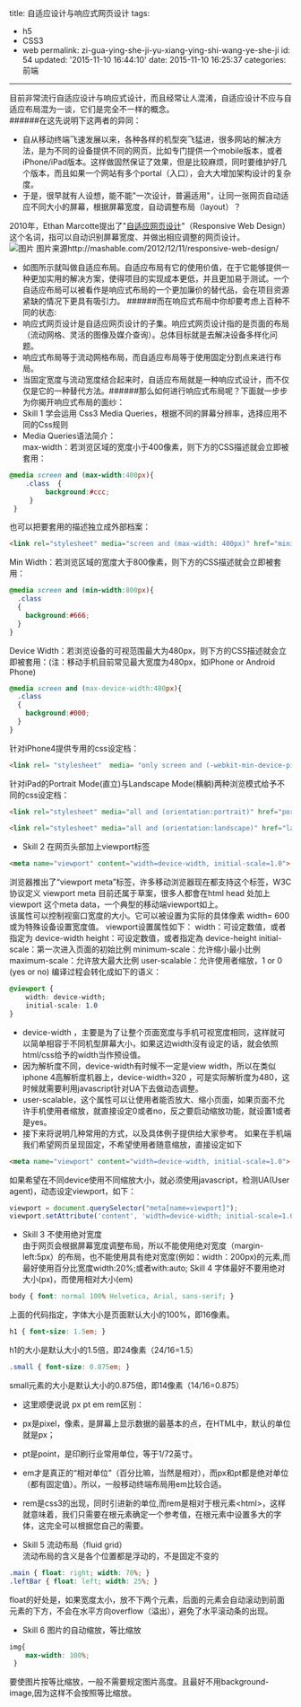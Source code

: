 title: 自适应设计与响应式网页设计
tags: 
  - h5
  - CSS3
  - web
permalink: zi-gua-ying-she-ji-yu-xiang-ying-shi-wang-ye-she-ji
id: 54
updated: '2015-11-10 16:44:10'
date: 2015-11-10 16:25:37
categories: 前端
---

目前非常流行自适应设计与响应式设计，而且经常让人混淆，自适应设计不应与自适应布局混为一谈，它们是完全不一样的概念。  
######在这先说明下这两者的异同：
 * 自从移动终端飞速发展以来，各种各样的机型突飞猛进，很多网站的解决方法，是为不同的设备提供不同的网页，比如专门提供一个mobile版本，或者iPhone/iPad版本。这样做固然保证了效果，但是比较麻烦，同时要维护好几个版本，而且如果一个网站有多个portal（入口），会大大增加架构设计的复杂度。  
 * 于是，很早就有人设想，能不能"一次设计，普遍适用"，让同一张网页自动适应不同大小的屏幕，根据屏幕宽度，自动调整布局（layout）？
 <!--more-->
2010年，Ethan Marcotte提出了"[自适应网页设计](http://alistapart.com/article/responsive-web-design)"（Responsive Web Design）这个名词，指可以自动识别屏幕宽度、并做出相应调整的网页设计。  
![图片](http://cdn.alloyteam.com/wp-content/uploads/2015/04/%E5%9B%BE%E7%89%872.png)
图片来源http://mashable.com/2012/12/11/responsive-web-design/

 * 如图所示就叫做自适应布局。自适应布局有它的使用价值，在于它能够提供一种更加实用的解决方案，使得项目的实现成本更低，并且更加易于测试。一个自适应布局可以被看作是响应式布局的一个更加廉价的替代品，会在项目资源紧缺的情况下更具有吸引力。
######而在响应式布局中你却要考虑上百种不同的状态:
 * 响应式网页设计是自适应网页设计的子集。响应式网页设计指的是页面的布局（流动网格、灵活的图像及媒介查询）。总体目标就是去解决设备多样化问题。
 * 响应式布局等于流动网格布局，而自适应布局等于使用固定分割点来进行布局。
 * 当固定宽度与流动宽度结合起来时，自适应布局就是一种响应式设计，而不仅仅是它的一种替代方法。​
######那么如何进行响应式布局呢？下面就一步步为你揭开响应式布局的面纱：
 * Skill 1 学会运用 Css3 Media Queries，根据不同的屏幕分辨率，选择应用不同的Css规则
 * Media Queries语法简介：  
max-width：若浏览区域的宽度小于400像素，则下方的CSS描述就会立即被套用：
```css
@media screen and (max-width:400px){ 
    .class  {
         background:#ccc; 
     }
 }
```
也可以把要套用的描述独立成外部档案：
```html
<link rel="stylesheet" media="screen and (max-width: 400px)" href="mini.css" />
```
Min Width：若浏览区域的宽度大于800像素，则下方的CSS描述就会立即被套用：
```css
@media screen and (min-width:800px){
  .class
  {
    background:#666;
  }
}
```
Device Width：若浏览设备的可视范围最大为480px，则下方的CSS描述就会立即被套用：(注：移动手机目前常见最大宽度为480px，如iPhone or Android Phone)
```css
@media screen and (max-device-width:480px){
  .class
  {
    background:#000;
  }
}
```
针对iPhone4提供专用的css设定档：
```html
<link rel= "stylesheet"  media= "only screen and (-webkit-min-device-pixel-ratio: 2)"  type= "text/css"  href= "iphone4.css"  />
```
针对iPad的Portrait Mode(直立)与Landscape Mode(横躺)两种浏览模式给予不同的css设定档：
```html
<link rel="stylesheet" media="all and (orientation:portrait)" href="portrait.css">
 
<link rel="stylesheet" media="all and (orientation:landscape)" href="landscape.css">
```
 * Skill 2 在网页头部加上viewport标签
```html
<meta name="viewport" content="width=device-width, initial-scale=1.0">
```
浏览器推出了“viewport meta”标签，许多移动浏览器现在都支持这个标签，W3C 协议定义 viewport meta 目前还属于草案，很多人都會在html head 处加上 viewport 这个meta data，一个典型的移动端viewport如上。  
该属性可以控制视窗口宽度的大小。它可以被设置为实际的具体像素    width= 600或为特殊设备设置宽度值。
viewport设置属性如下：
width：可设定数值，或者指定为 device-width
height：可设定数值，或者指定為 device-height
initial-scale：第一次进入页面的初始比例
minimum-scale：允许缩小最小比例
maximum-scale：允许放大最大比例
user-scalable：允许使用者缩放，1 or 0 (yes or no)
编译过程会转化成如下的语义：
```css
@viewport {
    width: device-width;
    initial-scale: 1.0
}
```
 * device-width ，主要是为了让整个页面宽度与手机可视宽度相同，这样就可以简单相容于不同机型屏幕大小，如果这边width沒有设定的话，就会依照html/css给予的width当作预设值。
 * 因为解析度不同，device-width有时候不一定是view width，所以在类似iphone 4高解析度机器上，device-width=320 ，可是实际解析度为480，这时候就需要利用javascript针对UA下去做动态调整。
 * user-scalable，这个属性可以让使用者能否放大、缩小页面，如果页面不允许手机使用者缩放，就直接设定0或者no，反之要启动缩放功能，就设置1或者是yes。
 * 接下来将说明几种常用的方式，以及具体例子提供给大家參考。
如果在手机端我们希望网页呈现固定，不希望使用者随意缩放，直接设定如下
```html
<meta name="viewport" content="width=device-width, initial-scale=1.0">
```
如果希望在不同device使用不同缩放大小，就必须使用javascript，检测UA(User agent)，动态设定viewport，如下：
```javascript
viewport = document.querySelector("meta[name=viewport]");
viewport.setAttribute('content', 'width=device-width; initial-scale=1.0; maximum-scale=1.0; user-scalable=0;');
```
 * Skill 3 不使用绝对宽度  
由于网页会根据屏幕宽度调整布局，所以不能使用绝对宽度（margin-left:5px）的布局，也不能使用具有绝对宽度(例如：width：200px)的元素,而最好使用百分比宽度width:20%;或者with:auto;
Skill 4 字体最好不要用绝对大小(px)，而使用相对大小(em)
```css
body { font: normal 100% Helvetica, Arial, sans-serif; } 
```
上面的代码指定，字体大小是页面默认大小的100%，即16像素。
```css
h1 { font-size: 1.5em; }  
```
h1的大小是默认大小的1.5倍，即24像素（24/16=1.5）
```css
.small { font-size: 0.875em; } 
```
small元素的大小是默认大小的0.875倍，即14像素（14/16=0.875）

 * 这里顺便说说 px  pt em  rem区别：
* px是pixel，像素，是屏幕上显示数据的最基本的点，在HTML中，默认的单位就是px；
* pt是point，是印刷行业常用单位，等于1/72英寸。
* em才是真正的“相对单位”（百分比嘛，当然是相对），而px和pt都是绝对单位（都有固定值）。所以，一般移动终端布局用em比较合适。
* rem是css3的出现，同时引进新的单位,而rem是相对于根元素&lt;html&gt;，这样就意味着，我们只需要在根元素确定一个参考值，在根元素中设置多大的字体，这完全可以根据您自己的需要。

 * Skill 5 流动布局（fluid grid）  
流动布局的含义是各个位置都是浮动的，不是固定不变的
```css
.main { float: right; width: 70%; } 
.leftBar { float: left; width: 25%; } 
```
float的好处是，如果宽度太小，放不下两个元素，后面的元素会自动滚动到前面元素的下方，不会在水平方向overflow（溢出），避免了水平滚动条的出现。

 * Skill 6 图片的自动缩放，等比缩放
```css
img{
    max-width: 100%;
 }
```
要使图片按等比缩放，一般不需要规定图片高度。且最好不用background-image,因为这样不会按照等比缩放。


